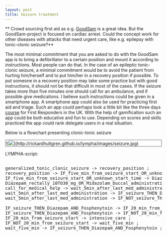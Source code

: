 ```yaml
---
layout: post
title: Seizure treatment
---
```


**
Crowd sourcing first aid as e.g. <a href="https://www.youtube.com/watch?v=niwFcvo5Nfk">GoodSam</a> is a great idea. But the GoodSam-project is focused on cardiac arrest. Could the concept work for other diseases with attacks that need urgent care, like e.g. epilepsy with tonic-clonic seizure?**

The most minimal commitment that you are asked to do with the GoodSam app is to bring a defibrillator to a certain position and mount it according to instructions. Most people can do that. In the case of an epileptic tonic-clonic seizure, a minimal commitment would be to avoid the patient from hurting him/herself and to put him/her in a recovery position if possible. To put someone in a recovery position may take some practice but with good instructions, it should not be that difficult in most of the cases. If the seizure takes more than five minutes one should call for an ambulance, and if possible give medications. I believe such instructions could be given in a smartphone app. A smartphone app could also be used for practicing first aid and triage. Such an app could perhaps look a little bit like the three days <a href="https://www.youtube.com/watch?v=rB6c_8itKDw">course</a> for First Responders in the UK. With the help of gamification such an app could be both educative and fun to use. Depending on scores and skills practiced the app could rank delegate users in a real situation. 


Below is a flowchart presenting clonic-tonic seizure










<p class="dragscroll" style="border:0.2em solid #aaaaaa;">
![<img src="http:
//rickardhultgren.github.io/lympha/images/seizure.jpg">](http://rickardhultgren.github.io/<span class="sc">lympha</span>/images/seizure.jpg)
</p>
LYMPHA-script:



<pre class="dragscroll">

generalized_tonic_clonic_seizure -> recovery_position ;
recovery_position -> IF_five_min_from_seizure_start_OR_unknown_start_time ;
IF_five_min_from_seizure_start_OR_unknown_start_time -> Diazepam_rectally_10TO30_mg_OR_Midazolam_buccal_administration_10_mg;
Diazepam_rectally_10TO30_mg_OR_Midazolam_buccal_administration_10_mg -> call_for_medical_help ;
call_for_medical_help -> wait_5min_after_last_med_administration ;
wait_5min_after_last_med_administration -> IF_seizure_THEN_Diazepam_AND_Fosphenytoin ;
wait_5min_after_last_med_administration -> IF_NOT_seizure_THEN_psychological_support ;

IF_seizure_THEN_Diazepam_AND_Fosphenytoin -> IF_20_min_from_seizure_start ;
IF_seizure_THEN_Diazepam_AND_Fosphenytoin -> IF_NOT_20_min_from_seizure_start ;
IF_20_min_from_seizure_start -> intensive_care ;
IF_NOT_20_min_from_seizure_start -> wait_five_min ;
wait_five_min -> IF_seizure_THEN_Diazepam_AND_Fosphenytoin ;

</pre>


